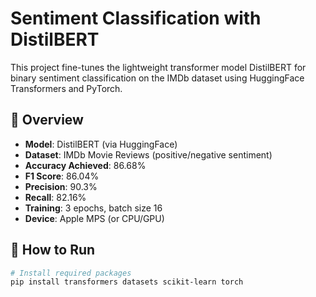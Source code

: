 # Sentiment Classification with DistilBERT

This project fine-tunes the lightweight transformer model DistilBERT for binary sentiment classification on the IMDb dataset using HuggingFace Transformers and PyTorch.

## 🧠 Overview

- **Model**: DistilBERT (via HuggingFace)
- **Dataset**: IMDb Movie Reviews (positive/negative sentiment)
- **Accuracy Achieved**: 86.68%
- **F1 Score**: 86.04%
- **Precision**: 90.3%
- **Recall**: 82.16%
- **Training**: 3 epochs, batch size 16
- **Device**: Apple MPS (or CPU/GPU)

## 🚀 How to Run

```bash
# Install required packages
pip install transformers datasets scikit-learn torch
